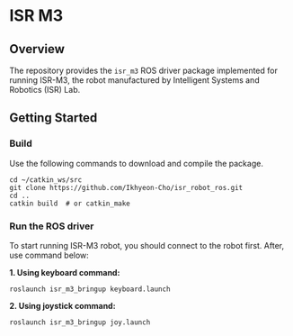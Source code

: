 # ISR M3

## Overview

The repository provides the `isr_m3` ROS driver package implemented for running ISR-M3, the robot manufactured by Intelligent Systems and Robotics (ISR) Lab. 

## Getting Started
### Build
Use the following commands to download and compile the package.
```
cd ~/catkin_ws/src
git clone https://github.com/Ikhyeon-Cho/isr_robot_ros.git
cd ..
catkin build  # or catkin_make
```

### Run the ROS driver
To start running ISR-M3 robot, you should connect to the robot first. After, use command below:

**1. Using keyboard command:**
```
roslaunch isr_m3_bringup keyboard.launch
```
**2. Using joystick command:**
```
roslaunch isr_m3_bringup joy.launch
```
